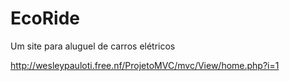 # EcoRide
 Um site para aluguel de carros elétricos

http://wesleypauloti.free.nf/ProjetoMVC/mvc/View/home.php?i=1
